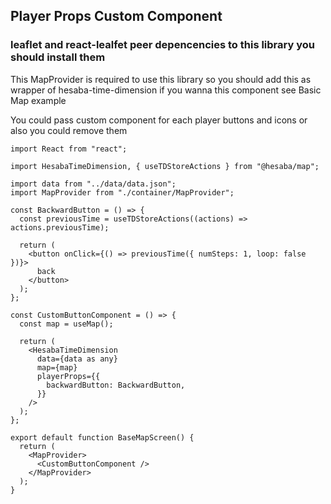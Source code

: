 ## Player Props Custom Component

### leaflet and react-lealfet peer depencencies to this library you should install them

This MapProvider is required to use this library so you should add this as wrapper of hesaba-time-dimension if you wanna this component see Basic Map example

You could pass custom component for each player buttons and icons or also you could remove them

```tsx
import React from "react";

import HesabaTimeDimension, { useTDStoreActions } from "@hesaba/map";

import data from "../data/data.json";
import MapProvider from "./container/MapProvider";

const BackwardButton = () => {
  const previousTime = useTDStoreActions((actions) => actions.previousTime);

  return (
    <button onClick={() => previousTime({ numSteps: 1, loop: false })}>
      back
    </button>
  );
};

const CustomButtonComponent = () => {
  const map = useMap();

  return (
    <HesabaTimeDimension
      data={data as any}
      map={map}
      playerProps={{
        backwardButton: BackwardButton,
      }}
    />
  );
};

export default function BaseMapScreen() {
  return (
    <MapProvider>
      <CustomButtonComponent />
    </MapProvider>
  );
}
```
